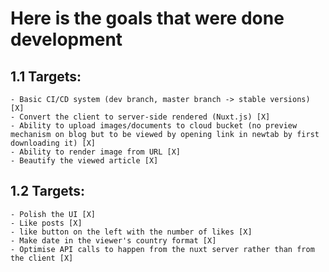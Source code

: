 # Here is the goals that were done development

## 1.1 Targets:
    - Basic CI/CD system (dev branch, master branch -> stable versions) [X]
    - Convert the client to server-side rendered (Nuxt.js) [X]
    - Ability to upload images/documents to cloud bucket (no preview mechanism on blog but to be viewed by opening link in newtab by first downloading it) [X]
    - Ability to render image from URL [X]
    - Beautify the viewed article [X]

## 1.2 Targets:
    - Polish the UI [X]
    - Like posts [X]
    - like button on the left with the number of likes [X]
    - Make date in the viewer's country format [X]
    - Optimise API calls to happen from the nuxt server rather than from the client [X]